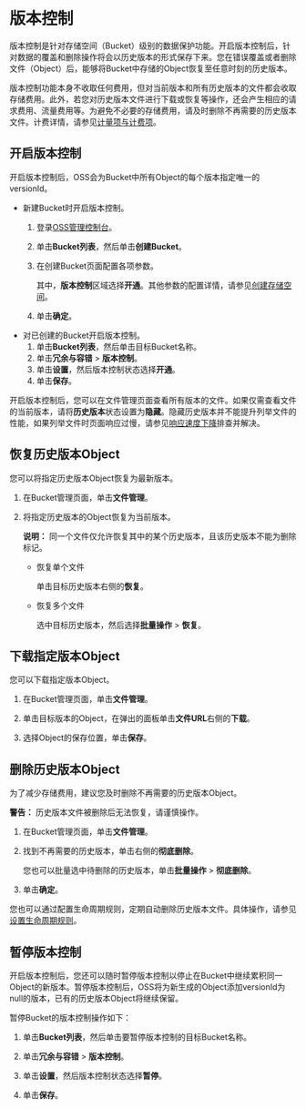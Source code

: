 # 版本控制

版本控制是针对存储空间（Bucket）级别的数据保护功能。开启版本控制后，针对数据的覆盖和删除操作将会以历史版本的形式保存下来。您在错误覆盖或者删除文件（Object）后，能够将Bucket中存储的Object恢复至任意时刻的历史版本。

版本控制功能本身不收取任何费用，但对当前版本和所有历史版本的文件都会收取存储费用。此外，若您对历史版本文件进行下载或恢复等操作，还会产生相应的请求费用、流量费用等。为避免不必要的存储费用，请及时删除不再需要的历史版本文件。计费详情，请参见[计量项与计费项](/cn.zh-CN/计量计费/计量项和计费项/概述.md)。

## 开启版本控制

开启版本控制后，OSS会为Bucket中所有Object的每个版本指定唯一的versionId。

-   新建Bucket时开启版本控制。
    1.  登录[OSS管理控制台](https://oss.console.aliyun.com/)。
    2.  单击**Bucket列表**，然后单击**创建Bucket**。
    3.  在创建Bucket页面配置各项参数。

        其中，**版本控制**区域选择**开通**。其他参数的配置详情，请参见[创建存储空间](/cn.zh-CN/控制台用户指南/存储空间管理/创建存储空间.md)。

    4.  单击**确定**。
-   对已创建的Bucket开启版本控制。
    1.  单击**Bucket列表**，然后单击目标Bucket名称。
    2.  单击**冗余与容错** \> **版本控制**。
    3.  单击**设置**，然后版本控制状态选择**开通**。
    4.  单击**保存**。

开启版本控制后，您可以在文件管理页面查看所有版本的文件。如果仅需查看文件的当前版本，请将**历史版本**状态设置为**隐藏**。隐藏历史版本并不能提升列举文件的性能，如果列举文件时页面响应过慢，请参见[响应速度下降](/cn.zh-CN/开发指南/数据安全/版本控制/常见问题.md)排查并解决。

## 恢复历史版本Object

您可以将指定历史版本Object恢复为最新版本。

1.  在Bucket管理页面，单击**文件管理**。

2.  将指定历史版本的Object恢复为当前版本。

    **说明：** 同一个文件仅允许恢复其中的某个历史版本，且该历史版本不能为删除标记。

    -   恢复单个文件

        单击目标历史版本右侧的**恢复**。

    -   恢复多个文件

        选中目标历史版本，然后选择**批量操作** \> **恢复**。


## 下载指定版本Object

您可以下载指定版本Object。

1.  在Bucket管理页面，单击**文件管理**。

2.  单击目标版本的Object，在弹出的面板单击**文件URL**右侧的**下载**。

3.  选择Object的保存位置，单击**保存**。


## 删除历史版本Object

为了减少存储费用，建议您及时删除不再需要的历史版本Object。

**警告：** 历史版本文件被删除后无法恢复，请谨慎操作。

1.  在Bucket管理页面，单击**文件管理**。

2.  找到不再需要的历史版本，单击右侧的**彻底删除**。

    您也可以批量选中待删除的历史版本，单击**批量操作** \> **彻底删除**。

3.  单击**确定**。


您也可以通过配置生命周期规则，定期自动删除历史版本文件。具体操作，请参见[设置生命周期规则](/cn.zh-CN/控制台用户指南/存储空间管理/基础设置/设置生命周期规则.md)。

## 暂停版本控制

开启版本控制后，您还可以随时暂停版本控制以停止在Bucket中继续累积同一Object的新版本。暂停版本控制后，OSS将为新生成的Object添加versionId为null的版本，已有的历史版本Object将继续保留。

暂停Bucket的版本控制操作如下：

1.  单击**Bucket列表**，然后单击要暂停版本控制的目标Bucket名称。

2.  单击**冗余与容错** \> **版本控制**。

3.  单击**设置**，然后版本控制状态选择**暂停**。

4.  单击**保存**。


